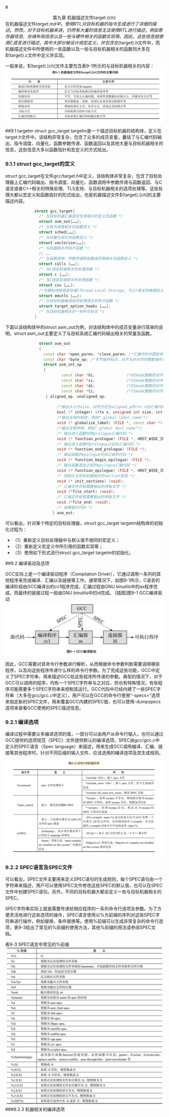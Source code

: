 #<center>第九章 机器描述文件target.{ch}</center>
在机器描述文件${target}.md中，使用RTL对目标机器的指令生成进行了详细的描述。然而，对于目标机器来讲，仍然有大量的信息无法使用RTL进行描述，例如寄存器信息、存储布局信息以及一些与硬件相关的函数实现等。因此，这些信息就使用C语言进行描述，其中大部分被设计成宏定义，并包含在${target}.h文件中，而机器描述文件中所使用的一些函数以及一些与目标机器相关的函数则大多在${target}.c文件中定义并实现。

一般来说，${target}.[ch]文件主要包含表9-1所示的与目标机器相关的内容：
![](res/b1.png)

##9.1 targetm
struct gcc_target targetm是一个描述目标机器的结构体，定义在target.h文件中。该结构异常复杂，包含了众多的成员变量，囊括了与汇编代码输出、指令调度、向量化、函数参数传递、函数返回以及其他大量与目标机器相关的信息，这些信息大多以函数指针和宏定义的方式给出。

### 9.1.1 struct gcc_target的定义
struct gcc_target在文件gcc/target.h中定义，该结构体非常复杂，包含了目标处理器上汇编代码输出、指令调度、向量化、函数调用中参数传递与函数返回、与C语言或者C++相关的特殊处理、TLS支持、与目标机器相关的选项处理等。这些处理大都以宏定义和函数指针的形式给出，也是机器描述文件${target}.[ch]的主要描述内容。

```cpp
             struct gcc_target{
               /* 与目标机器汇编语言生成相关的定义及函数 */
               struct asm_out{……};
               /* 与指令调度相关的函数定义 */
               struct sched{……};
               /* 与向量化相关的函数定义 */
               struct vectorize{……};
               /* 与机器相关的钩子函数 */
               // ……
               /* 与函数调用、参数传递即函数返回等相关的函数定义 */
               struct calls {……};
               /* 与C语言前端相关的处理函数 */
               struct c {……};
               /* 与C语言前端相关的处理函数 */
               struct cxx {……};
               /*与模拟线程局部存储(Thread Local Storage, TLS)相关的数据定义及函数定义*/
               struct emutls {……};
               /* 与目标机器编译选项处理相关的钩子函数 */
               struct target_option_hooks {……};
               /* 与目标机器相关的一些布尔标志 */
             }

```

下面以该结构体中的struct asm_out为例，对该结构体中的成员变量进行简单的说明。struct asm_out主要定义了与目标系统汇编代码输出相关的常量及函数。

```cpp
               struct asm_out
               {
                 const char *open_paren, *close_paren; /*汇编代码中圆括号的定义，默认值为“(”和“)”*/
                 const char *byte_op; /*字节操作标识，对齐与非对齐的整数操作标识，默认值为“\t.byte\t”*/
                 struct asm_int_op
                 {
                         const char *hi;              /*HImode整数的对齐/非对齐操作符*/
                         const char *si;              /*SImode整数的对齐/非对齐操作符*/
                         const char *di;              /*DImode整数的对齐/非对齐操作符*/
                         const char *ti;              /*TImode整数的对齐/非对齐操作符*/
                  } aligned_op, unaligned_op;
                   
                       /*输出大小为size、对齐方式为aligned_p的rtx x的汇编代码，例如 "\t.byte\t  34"*/
                       bool (* integer) (rtx x, unsigned int size, int aligned_p);
                       /*输出全局的标签，例如".global label_name"*/
                       void (* globalize_label) (FILE *, const char *);
                       /*输出全局声明，例如".global decl_name"*/
                       /* 输出进入函数时的prologue汇编代码 */
                       void (* function_prologue) (FILE *, HOST_WIDE_INT);
                       /* 输出进入函数时prologue之后的汇编代码 */
                       void (* function_end_prologue) (FILE *);
                       /* 输出函数的epilogue代码之前的代码 */
                       void (* function_begin_epilogue) (FILE *);
                       /* 输出函数退出之前的epilogue汇编代码 */
                       void (* function_epilogue) (FILE *, HOST_WIDE_INT);
                       /* 初始化与目标机器相关的section信息 */
                       void (* init_sections) (void);
                       /* 汇编文件开始需要输出的样板文字 */
                       void (*file_start) (void);
                       /* 汇编文件结束需要输出的样板文字 */
                       void (*file_end) (void);
                       /* 省略部分代码 */
                     } asm_out;
```

可以看出，针对某个特定的目标处理器，struct gcc_target targetm结构体的初始化过程为：
* （1）重新定义目标处理器中与默认值不相同的宏定义；
* （2）重新定义宏定义中所引用的函数实现等；
* （3）使用如下形式进行struct gcc_target targetm的初始化。

##9.2 编译驱动及选项

GCC实际上是一个编译驱动程序（Compilation Driver），它通过调用一系列的其他程序来完成编译、汇编以及链接等工作。通常情况下，如图9-1所示，C语言的编译阶段由GCC编译出的cc1程序完成，汇编过程由GNU binutils中的as程序完成，而最终的链接过程一般由GNU binutils中的ld完成。
[插图]图9-1 GCC编译驱动
![](res/1.png)

因此，GCC需要对其命令行参数进行解析，从而根据命令参数判断需要调用哪些程序，以及向这些程序传递什么样的命令行参数。为了完成这些功能，GCC中定义了SPEC字符串，用来描述GCC给这些程序所传递的参数。典型的情况下，对于GCC可以调用的程序，均有一个SPEC字符串与之对应，但也有特殊情况，有些程序可能需要多个SPEC字符串来控制其运行。GCC代码中已经内建了一些SPEC字符串（大多在gcc/gcc.c中定义），用户可以在GCC的命令行使用“-specs=”选项来指定新的SPEC文件，用来覆盖GCC内建的SPEC值，也可以使用-dumpspecs选项来查看GCC使用的SPEC描述信息。


### 9.2.1 编译选项
编译过程中需要众多编译选项的值，一部分可以由用户从命令行输入，也可以通过GCC提供的选项规范（SPEC）文件提供默认的编译选项。SPEC由gcc/gcc.c中定义的SPEC语言（Spec language）来描述，用来生成GCC调用编译、汇编、链接等其他程序时，针对不同后缀的输入文件，应该选用的编译选项及其生成规则。

![](res/b9-2.png)
### 9.2.2 SPEC语言及SPEC文件
可以看出，SPEC文件主要用来定义SPEC语句的生成规则，每个SPEC语句由一个字符串来描述，用户可以使用SPEC文件修改这些SPEC的默认值，也可以在SPEC文件中创建SPEC语句。另外，不同的目标机器大都会定义一些与目标机器相关的SPEC。

SPEC字符串实际上就是需要传递给相应程序的一系列命令行选项及参数。为了方便灵活地进行这些选项的操作，SPEC语言使用以%为前缀的序列对这些SPEC字符串进行操作，例如替换、条件替换等。使用%前缀可以生成非常复杂的命令行选项，表9-3给出了常见的%前缀的使用方法，其他%前缀的用法请参阅SPEC文档。

表9-3 SPEC语言中常见的%前缀
![](res/b9-3.png)
###9.2.3 机器相关的编译选项


